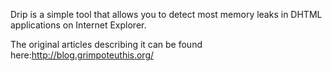 Drip is a simple tool that allows you to detect most memory leaks in DHTML applications on Internet Explorer.

The original articles describing it can be found here:http://blog.grimpoteuthis.org/